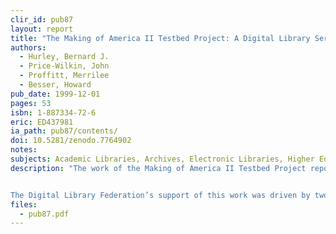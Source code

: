 ```yaml
---
clir_id: pub87
layout: report
title: "The Making of America II Testbed Project: A Digital Library Service Model"
authors: 
  - Hurley, Bernard J.
  - Price-Wilkin, John
  - Proffitt, Merrilee
  - Besser, Howard
pub_date: 1999-12-01
pages: 53
isbn: 1-887334-72-6
eric: ED437981
ia_path: pub87/contents/
doi: 10.5281/zenodo.7764902
notes:
subjects: Academic Libraries, Archives, Electronic Libraries, Higher Education, Library Cooperation, Library Development, Library Services, Metadata, Models, Primary Sources, Program Development, Research Libraries
description: "The work of the Making of America II Testbed Project reported in this paper represents a singular effort in digital library development to find ways to provide access to and navigate a variety of materials. In this endeavor, a digital library service model has been defined that encapsulates the interaction of digital objects (including their metadata), tools, and services based on principles of object-oriented design. In developing the digital library service model, project participants did extensive work to identify and define the structural and administrative (often referred to as technical) metadata elements that are crucial in the development of the digital library services and tools.


The Digital Library Federation’s support of this work was driven by two of its program priorities: to stimulate the development of a core digital library infrastructure and to organize, provide access to, and preserve knowledge. This publication-DLF’s third-furthers the interests of the Federation and its members by presenting one possible model of digital library development for review and discussion within the DLF community and the digital library community at large."
files:
  - pub87.pdf
---
```

